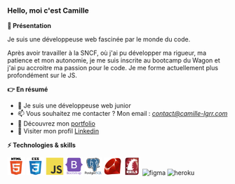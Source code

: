 ### Hello, moi c'est Camille 

**👋 Présentation**

Je suis une développeuse web fascinée par le monde du code.

Après avoir travailler à la SNCF, où j'ai pu développer ma rigueur, ma patience et mon autonomie, je me suis inscrite au bootcamp du Wagon et j'ai pu accroitre ma passion pour le code.
Je me forme actuellement plus profondément sur le JS.


**👉 En résumé**

- 🔭 Je suis une développeuse web junior
- 📫 Vous souhaitez me contacter ? Mon email : [*contact@camille-lgrr.com*](mailto:contact@camille-lgrr.com)
- 💼 Découvrez mon [portfolio](http://www.camille-lgrr.com/)
- 📄 Visiter mon profil [Linkedin](https://www.linkedin.com/in/camille-lgrr)
<!-- - 🔗 
- 📢 
- ⚡  -->

**⚡ Technologies & skills**

<img src="https://raw.githubusercontent.com/devicons/devicon/master/icons/html5/html5-original-wordmark.svg" alt="html5" width="40" height="40" style="display:inline"/>
<img src="https://raw.githubusercontent.com/devicons/devicon/master/icons/css3/css3-original-wordmark.svg" alt="css3" width="40" height="40" style="display:inline"/>
<img src="https://raw.githubusercontent.com/devicons/devicon/master/icons/javascript/javascript-original.svg" alt="javascript" width="40" height="40" style="display:inline"/>
<img src="https://raw.githubusercontent.com/devicons/devicon/master/icons/bootstrap/bootstrap-plain-wordmark.svg" alt="bootstrap" width="40" height="40" style="display:inline"/>
<img src="https://raw.githubusercontent.com/devicons/devicon/master/icons/postgresql/postgresql-original-wordmark.svg" alt="postgresql" width="40" height="40" style="display:inline"/>
<img src="https://raw.githubusercontent.com/devicons/devicon/master/icons/ruby/ruby-original.svg" alt="ruby" width="40" height="40" style="display:inline"/>
<img src="https://raw.githubusercontent.com/devicons/devicon/master/icons/rails/rails-original-wordmark.svg" alt="rails" width="40" height="40" style="display:inline"/>
<img src="https://www.vectorlogo.zone/logos/figma/figma-icon.svg" alt="figma" width="40" height="40" style="display:inline"/>
<img src="https://www.vectorlogo.zone/logos/heroku/heroku-icon.svg" alt="heroku" width="40" height="40" style="display:inline"/>

